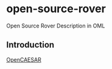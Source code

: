 # open-source-rover
Open Source Rover Description in OML

## Introduction


[OpenCAESAR](https://www.opencaesar.io/)
